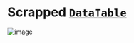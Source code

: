 # **Scrapped** [`DataTable`](https://scrappedserver.pythonanywhere.com/)

![image](https://github.com/user-attachments/assets/2e0ce153-9291-468f-b3c7-5f7bbb9de42f)
